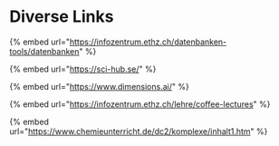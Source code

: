 # Diverse Links

{% embed url="https://infozentrum.ethz.ch/datenbanken-tools/datenbanken" %}

{% embed url="https://sci-hub.se/" %}

{% embed url="https://www.dimensions.ai/" %}

{% embed url="https://infozentrum.ethz.ch/lehre/coffee-lectures" %}

{% embed url="https://www.chemieunterricht.de/dc2/komplexe/inhalt1.htm" %}

